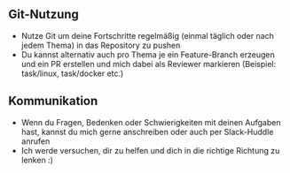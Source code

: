## Git-Nutzung

- Nutze Git um deine Fortschritte regelmäßig (einmal täglich oder nach jedem Thema) in das Repository zu pushen
- Du kannst alternativ auch pro Thema je ein Feature-Branch erzeugen und ein PR erstellen und mich dabei als Reviewer markieren (Beispiel: task/linux, task/docker etc.)

## Kommunikation

- Wenn du Fragen, Bedenken oder Schwierigkeiten mit deinen Aufgaben hast, kannst du mich gerne anschreiben oder auch per Slack-Huddle anrufen
- Ich werde versuchen, dir zu helfen und dich in die richtige Richtung zu lenken :)
